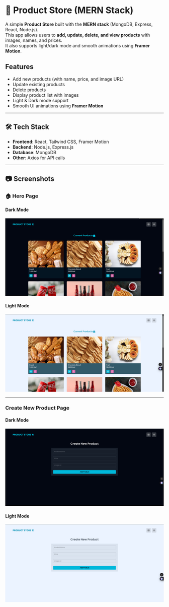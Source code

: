 # 🛒 Product Store (MERN Stack)

A simple **Product Store** built with the **MERN stack** (MongoDB, Express, React, Node.js).  
This app allows users to **add, update, delete, and view products** with images, names, and prices.  
It also supports light/dark mode and smooth animations using **Framer Motion**.

## Features

- Add new products (with name, price, and image URL)
- Update existing products
- Delete products
- Display product list with images
- Light & Dark mode support
- Smooth UI animations using **Framer Motion**

---

## 🛠️ Tech Stack

- **Frontend**: React, Tailwind CSS, Framer Motion
- **Backend**: Node.js, Express.js
- **Database**: MongoDB
- **Other**: Axios for API calls

---

## 📷 Screenshots

### 🏠 Hero Page

#### Dark Mode

![Hero Dark Mode](./frontend/screenshots/hero-dark.png)

#### Light Mode

![Hero Light Mode](./frontend/screenshots/hero-light.png)

---

### Create New Product Page

#### Dark Mode

![Create Product Dark](./frontend/screenshots/create-dark.png)

#### Light Mode

![Create Product Light](./frontend/screenshots/create-light.png)
